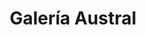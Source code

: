 ---
title: "Galería Austral"
url: /san-carlos-de-bariloche/galeria-austral/
shop: centro comercial
---